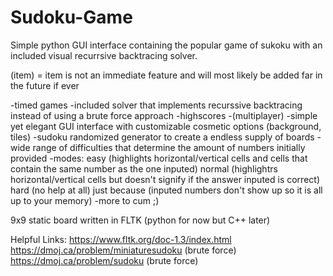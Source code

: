 # Sudoku-Game
Simple python GUI interface containing the popular game of sukoku with an included visual recurrsive backtracing solver.

(item) = item is not an immediate feature and will most likely be added far in the future if ever

-timed games 
-included solver that implements recurssive backtracing instead of using a brute force approach
-highscores 
-(multiplayer)
-simple yet elegant GUI interface with customizable cosmetic options (background, tiles)
-sudoku randomized generator to create a endless supply of boards
-wide range of difficulties that determine the amount of numbers initially provided
-modes: easy (highlights horizontal/vertical cells and cells that contain the same number as the one inputed) normal (highlightrs horizontal/vertical cells but doesn't signify if the answer inputed is correct) hard (no help at all) just because (inputed numbers don't show up so it is all up to your memory)
-more to cum ;)

9x9 static board written in FLTK (python for now but C++ later) 

Helpful Links:
https://www.fltk.org/doc-1.3/index.html
https://dmoj.ca/problem/miniaturesudoku (brute force)
https://dmoj.ca/problem/sudoku (brute force)
